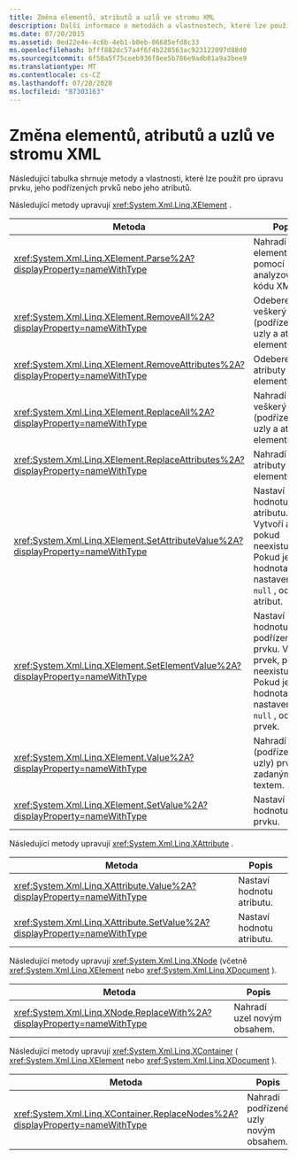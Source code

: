 ```yaml
---
title: Změna elementů, atributů a uzlů ve stromu XML
description: Další informace o metodách a vlastnostech, které lze použít pro úpravu prvku, jeho podřízených uzlů nebo jeho atributů.
ms.date: 07/20/2015
ms.assetid: 0ed22e4e-4c6b-4eb1-b0eb-06685efd8c33
ms.openlocfilehash: bfff882dc57a4f6f4b228563ac923122097d88d0
ms.sourcegitcommit: 6f58a5f75ceeb936f8ee5b786e9adb81a9a3bee9
ms.translationtype: MT
ms.contentlocale: cs-CZ
ms.lasthandoff: 07/28/2020
ms.locfileid: "87303163"
---
```

# <a name="modifying-elements-attributes-and-nodes-in-an-xml-tree"></a>Změna elementů, atributů a uzlů ve stromu XML
Následující tabulka shrnuje metody a vlastnosti, které lze použít pro úpravu prvku, jeho podřízených prvků nebo jeho atributů.  
  
 Následující metody upravují <xref:System.Xml.Linq.XElement> .  
  
|Metoda|Popis|  
|------------|-----------------|  
|<xref:System.Xml.Linq.XElement.Parse%2A?displayProperty=nameWithType>|Nahradí element pomocí analyzovaného kódu XML.|  
|<xref:System.Xml.Linq.XElement.RemoveAll%2A?displayProperty=nameWithType>|Odebere veškerý obsah (podřízené uzly a atributy) elementu.|  
|<xref:System.Xml.Linq.XElement.RemoveAttributes%2A?displayProperty=nameWithType>|Odebere atributy elementu.|  
|<xref:System.Xml.Linq.XElement.ReplaceAll%2A?displayProperty=nameWithType>|Nahradí veškerý obsah (podřízené uzly a atributy) elementu.|  
|<xref:System.Xml.Linq.XElement.ReplaceAttributes%2A?displayProperty=nameWithType>|Nahradí atributy elementu.|  
|<xref:System.Xml.Linq.XElement.SetAttributeValue%2A?displayProperty=nameWithType>|Nastaví hodnotu atributu. Vytvoří atribut, pokud neexistuje. Pokud je hodnota nastavena na `null` , odebere atribut.|  
|<xref:System.Xml.Linq.XElement.SetElementValue%2A?displayProperty=nameWithType>|Nastaví hodnotu podřízeného prvku. Vytvoří prvek, pokud neexistuje. Pokud je hodnota nastavena na `null` , odebere prvek.|  
|<xref:System.Xml.Linq.XElement.Value%2A?displayProperty=nameWithType>|Nahradí obsah (podřízené uzly) prvku zadaným textem.|  
|<xref:System.Xml.Linq.XElement.SetValue%2A?displayProperty=nameWithType>|Nastaví hodnotu prvku.|  
  
 Následující metody upravují <xref:System.Xml.Linq.XAttribute> .  
  
|Metoda|Popis|  
|------------|-----------------|  
|<xref:System.Xml.Linq.XAttribute.Value%2A?displayProperty=nameWithType>|Nastaví hodnotu atributu.|  
|<xref:System.Xml.Linq.XAttribute.SetValue%2A?displayProperty=nameWithType>|Nastaví hodnotu atributu.|  
  
 Následující metody upravují <xref:System.Xml.Linq.XNode> (včetně <xref:System.Xml.Linq.XElement> nebo <xref:System.Xml.Linq.XDocument> ).  
  
|Metoda|Popis|  
|------------|-----------------|  
|<xref:System.Xml.Linq.XNode.ReplaceWith%2A?displayProperty=nameWithType>|Nahradí uzel novým obsahem.|  
  
 Následující metody upravují <xref:System.Xml.Linq.XContainer> ( <xref:System.Xml.Linq.XElement> nebo <xref:System.Xml.Linq.XDocument> ).  
  
|Metoda|Popis|  
|------------|-----------------|  
|<xref:System.Xml.Linq.XContainer.ReplaceNodes%2A?displayProperty=nameWithType>|Nahradí podřízené uzly novým obsahem.|  
